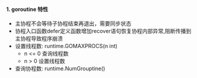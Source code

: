 #### 1. goroutine 特性
 - 主协程不会等待子协程结束再退出，需要同步状态
 - 协程入口函数defer定义函数增加recover语句恢复协程内部异常,阻断传播到主协程导致程序崩溃
 - 设置线程数: runtime.GOMAXPROCS(n int) 
   - n <= 0 查询线程数
   - n > 0 设置线程数
 - 查询协程数: runtime.NumGrouptine()
